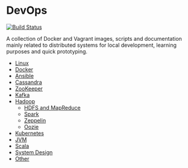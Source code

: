 # DevOps

[![Build Status][travis-image]][travis-url]

[travis-image]: https://travis-ci.org/niqdev/devops.svg?branch=master
[travis-url]: https://travis-ci.org/niqdev/devops

A collection of Docker and Vagrant images, scripts and documentation mainly related to distributed systems for local development, learning purposes and quick prototyping.

* [Linux](https://niqdev.github.io/devops/linux)
* [Docker](https://niqdev.github.io/devops/docker) 
* [Ansible](https://niqdev.github.io/devops/ansible)
* [Cassandra](https://niqdev.github.io/devops/cassandra)
* [ZooKeeper](https://niqdev.github.io/devops/zookeeper)
* [Kafka](https://niqdev.github.io/devops/kafka)
* [Hadoop](https://niqdev.github.io/devops/hadoop)
  * [HDFS and MapReduce](https://niqdev.github.io/devops/hadoop/#hdfs-and-mapreduce)
  * [Spark](https://niqdev.github.io/devops/hadoop/#spark)
  * [Zeppelin](https://niqdev.github.io/devops/hadoop/#zeppelin)
  * [Oozie](https://niqdev.github.io/devops/hadoop/#oozie)
* [Kubernetes](https://niqdev.github.io/devops/kubernetes)
* [JVM](https://niqdev.github.io/devops/jvm)
* [Scala](https://niqdev.github.io/devops/scala)
* [System Design](https://niqdev.github.io/devops/system_design)
* [Other](https://niqdev.github.io/devops/other)
